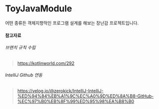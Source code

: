 ToyJavaModule
======================================================
어떤 종류든 객체지향적인 프로그램 설계를 해보는 장난감 프로젝트입니다.

#### 참고자료

###### 브랜치 규칙 수립 
> https://kotlinworld.com/292


###### IntelliJ Github 연동
> https://velog.io/@zerokick/IntelliJ-IntelliJ-%ED%94%84%EB%A1%9C%EC%A0%9D%ED%8A%B8-GitHub-%EC%97%B0%EB%8F%99%ED%95%98%EA%B8%B0
